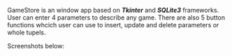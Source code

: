 GameStore is an window app based on ***Tkinter*** and ***SQLite3*** frameworks. User can enter 4 parameters to describe any game.
There are also 5 button functions whcich user can use to insert, update and delete parameters or whole tupels.

Screenshots below:
